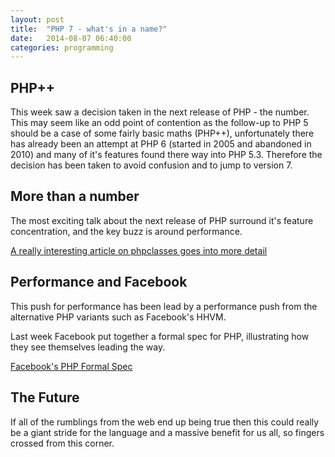 ```yaml
---
layout: post
title:  "PHP 7 - what's in a name?"
date:   2014-08-07 06:40:00
categories: programming
---
```


## PHP++

This week saw a decision taken in the next release of PHP - the number. 
This may seem like an odd point of contention as the follow-up to PHP 5 should be a case of some fairly basic maths (PHP++), 
unfortunately there has already been an attempt at PHP 6 (started in 2005 and abandoned in 2010) and many of it's features found
there way into PHP 5.3. Therefore the decision has been taken to avoid confusion and to jump to version 7.

## More than a number

The most exciting talk about the next release of PHP surround it's feature concentration, and the key buzz is around performance.

[A really interesting article on phpclasses goes into more detail](http://www.phpclasses.org/blog/post/242-PHP-7-Features-and-Release-Date.html)

## Performance and Facebook

This push for performance has been lead by a performance push from the alternative PHP variants such as Facebook's HHVM.

Last week Facebook put together a formal spec for PHP, illustrating how they see themselves leading the way. 

[Facebook's PHP Formal Spec](https://github.com/php/php-langspec/tree/master/spec)

## The Future

If all of the rumblings from the web end up being true then this could really be a giant stride for the language and a massive benefit for us all, so fingers crossed from this corner.
